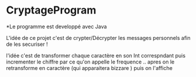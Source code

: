 # CryptageProgram

*Le programme est developpé avec Java

L'idée de ce projet c'est de crypter/Décrypter les messages personnels afin de les securiser !

l'idée c'est de transformer chaque caractère en son Int correspndant  puis incrementer le chiffre par ce qu'on appelle le frequence .. 
apres on le retransforme en caractère (qui apparaitera bizzare ) puis on l'affiche

